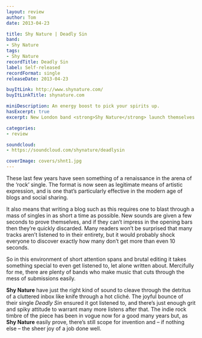 ```yaml
---
layout: review
author: Tom
date: 2013-04-23

title: Shy Nature | Deadly Sin
band:
- Shy Nature
tags:
- Shy Nature
recordTitle: Deadly Sin
label: Self-released
recordFormat: single
releaseDate: 2013-04-23

buyItLink: http://www.shynature.com/
buyItLinkTitle: shynature.com

miniDescription: An energy boost to pick your spirits up.
hasExcerpt: true
excerpt: New London band <strong>Shy Nature</strong> launch themselves with lively and energetic single <em>Deadly Sin</em>.

categories:
- review

soundcloud:
- https://soundcloud.com/shynature/deadlysin

coverImage: covers/shnt1.jpg
---
```


These last few years have seen something of a renaissance in the arena of the ‘rock’ single. The format is now seen as legitimate means of artistic expression, and is one that’s particularly effective in the modern age of blogs and social sharing.

It also means that writing a blog such as this requires one to blast through a mass of singles in as short a time as possible. New sounds are given a few seconds to prove themselves, and if they can’t impress in the opening bars then they’re quickly discarded. Many readers won’t be surprised that many tracks aren’t listened to in their entirety, but it would probably shock everyone to discover exactly how many don’t get more than even 10 seconds.

So in this environment of short attention spans and brutal editing it takes something special to even get listened to, let alone written about. Mercifully for me, there are plenty of bands who make music that cuts through the mess of submissions easily.

**Shy Nature** have just the right kind of sound to cleave through the detritus of a cluttered inbox like knife through a hot cliché. The joyful bounce of their single *Deadly Sin* ensured it got listened to, and there’s just enough grit and spiky attitude to warrant many more listens after that. The indie rock timbre of the piece has been in vogue now for a good many years but, as **Shy Nature** easily prove, there’s still scope for invention and – if nothing else – the sheer joy of a job done well.